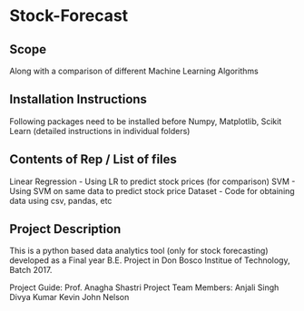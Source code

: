 # Stock-Forecast

Scope
-----
Along with a comparison of different Machine Learning Algorithms

Installation Instructions 
-----
Following packages need to be installed before
Numpy, Matplotlib, Scikit Learn 
(detailed instructions in individual folders)

Contents of Rep / List of files
-----
Linear Regression - Using LR to predict stock prices (for comparison)
SVM -               Using SVM on same data to predict stock price
Dataset -           Code for obtaining data using csv, pandas, etc

Project Description
-----
This is a python based data analytics tool (only for stock forecasting) developed as a 
Final year B.E. Project in Don Bosco Institue of Technology, Batch 2017.

Project Guide: 
    Prof. Anagha Shastri
Project Team Members: 
    Anjali Singh
    Divya Kumar
    Kevin John
    Nelson 
    
